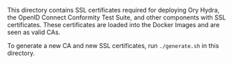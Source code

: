 This directory contains SSL certificates required for deploying Ory Hydra, the
OpenID Connect Conformity Test Suite, and other components with SSL
certificates. These certificates are loaded into the Docker Images and are seen
as valid CAs.

To generate a new CA and new SSL certificates, run `./generate.sh` in this
directory.
